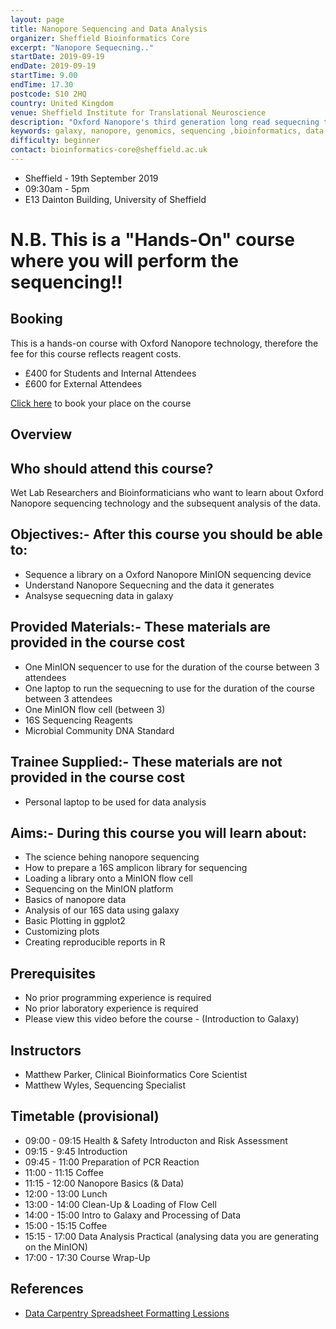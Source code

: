 ```yaml
---
layout: page
title: Nanopore Sequencing and Data Analysis
organizer: Sheffield Bioinformatics Core
excerpt: "Nanopore Sequecning.."
startDate: 2019-09-19
endDate: 2019-09-19
startTime: 9.00
endTime: 17.30
postcode: S10 2HQ
country: United Kingdom
venue: Sheffield Institute for Translational Neuroscience
description: "Oxford Nanopore's third generation long read sequecning technology promises to disrupt the field of sequencing. Capital costs are less than £1000, meaning any lab can get started sequencing their DNA or RNA of interest. This course will get you started in the world of Nanopore and equip you with basic data analysis skills."
keywords: galaxy, nanopore, genomics, sequencing ,bioinformatics, data analysis, data science
difficulty: beginner
contact: bioinformatics-core@sheffield.ac.uk
---
```


- Sheffield - 19th September 2019
- 09:30am - 5pm
- E13 Dainton Building, University of Sheffield

# N.B. This is a "Hands-On" course where you will perform the sequencing!!

## Booking

This is a hands-on course with Oxford Nanopore technology, therefore the fee for this course reflects reagent costs.

- £400 for Students and Internal Attendees
- £600 for External Attendees

[Click here](https://onlineshop.shef.ac.uk/conferences-and-events/faculty-of-medicine-dentistry-and-health/neuroscience/data-manipulation-and-visualisation-17092019) to book your place on the course

## Overview


<!--
## Course Data
- Please download and extract (un-zip) [this zip file](http://sbc.shef.ac.uk/workshops/2019-03-29-r/CourseData.zip) into the directory on your computer that you wish to work in
-->
<!--## Materials
- [Introductory Slides](http://sbc.shef.ac.uk/r-crash-course/intro_slides.html)
- [Course notes](http://sbc.shef.ac.uk/r-crash-course/crash-course.nb.html)
## Feedback
Please give us feedback for the course using [this form](https://docs.google.com/forms/d/e/1FAIpQLSel6bq7pfCo0bbXK6VgUUk0CVyRvW5cGHyPB1qoTLK2NkKKKA/viewform). This will help us improve the course for the future.
-->

## Who should attend this course?

Wet Lab Researchers and Bioinformaticians who want to learn about Oxford Nanopore sequencing technology and the subsequent analysis of the data. 

## Objectives:- After this course you should be able to:

- Sequence a library on a Oxford Nanopore MinION sequencing device 
- Understand Nanopore Sequecning and the data it generates
- Analsyse sequecning data in galaxy

## Provided Materials:- These materials are provided in the course cost

- One MinION sequencer to use for the duration of the course between 3 attendees
- One laptop to run the sequecning to use for the duration of the course between 3 attendees
- One MinION flow cell (between 3)
- 16S Sequencing Reagents
- Microbial Community DNA Standard

## Trainee Supplied:- These materials are not provided in the course cost

- Personal laptop to be used for data analysis

## Aims:- During this course you will learn about:

- The science behing nanopore sequencing
- How to prepare a 16S amplicon library for sequencing
- Loading a library onto a MinION flow cell
- Sequencing on the MinION platform
- Basics of nanopore data
- Analysis of our 16S data using galaxy
- Basic Plotting in ggplot2
- Customizing plots
- Creating reproducible reports in R


## Prerequisites

- No prior programming experience is required
- No prior laboratory experience is required
- Please view this video before the course - (Introduction to Galaxy)

## Instructors

- Matthew Parker, Clinical Bioinformatics Core Scientist
- Matthew Wyles, Sequencing Specialist


## Timetable (provisional)

- 09:00 - 09:15 Health & Safety Introducton and Risk Assessment
- 09:15 - 9:45 Introduction
- 09:45 - 11:00 Preparation of PCR Reaction
- 11:00 - 11:15 Coffee
- 11:15 - 12:00 Nanopore Basics (& Data)
- 12:00 - 13:00 Lunch
- 13:00 - 14:00 Clean-Up & Loading of Flow Cell
- 14:00 - 15:00 Intro to Galaxy and Processing of Data
- 15:00 - 15:15 Coffee
- 15:15 - 17:00 Data Analysis Practical (analysing data you are generating on the MinION)
- 17:00 - 17:30 Course Wrap-Up

## References

- [Data Carpentry Spreadsheet Formatting Lessions](http://www.datacarpentry.org/spreadsheet-ecology-lesson/)

